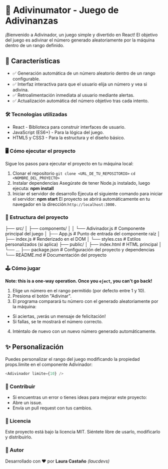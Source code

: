 # 🎯 Adivinumator - Juego de Adivinanzas

¡Bienvenido a Adivinador, un juego simple y divertido en React! El objetivo del juego es adivinar el número generado aleatoriamente por la máquina dentro de un rango definido.

## 🚀 Características

- ✅ Generación automática de un número aleatorio dentro de un rango configurable.
- ✅ Interfaz interactiva para que el usuario elija un número y vea si adivina.
- ✅ Retroalimentación inmediata al usuario mediante alertas.
- ✅ Actualización automática del número objetivo tras cada intento.

### 🛠️ Tecnologías utilizadas

- React - Biblioteca para construir interfaces de usuario.
- JavaScript (ES6+) - Para la lógica del juego.
- HTML5 y CSS3 - Para la estructura y el diseño básico.

### 🖥️ Cómo ejecutar el proyecto

Sigue los pasos para ejecutar el proyecto en tu máquina local:

1. Clonar el repositorio
`git clone <URL_DE_TU_REPOSITORIO>`
`cd <NOMBRE_DEL_PROYECTO>`
2. Instalar dependencias
Asegúrate de tener Node.js instalado, luego ejecuta:
**npm install**
3. Iniciar el servidor de desarrollo
Ejecuta el siguiente comando para iniciar el servidor:
**npm start**
El proyecto se abrirá automáticamente en tu navegador en la dirección:`http://localhost:3000.`

### 🧩 Estructura del proyecto

├── src/
│   ├── components/
│   │   └── Adivinador.js    # Componente principal del juego
│   ├── App.js               # Punto de entrada del componente raíz
│   ├── index.js             # Renderizado en el DOM
│   └── styles.css           # Estilos personalizados (si aplica)
├── public/
│   ├── index.html           # HTML principal
│   └── ...
├── package.json             # Configuración del proyecto y dependencias
└── README.md                # Documentación del proyecto

### 🕹️ Cómo jugar

**Note: this is a one-way operation. Once you `eject`, you can't go back!**

1. Elige un número en el rango permitido (por defecto entre 1 y 10).
2. Presiona el botón "Adivinar".
3. El programa comparará tu número con el generado aleatoriamente por la máquina:
 - Si aciertas, ¡verás un mensaje de felicitación!
 - Si fallas, se te mostrará el número correcto.
4. Inténtalo de nuevo con un nuevo número generado automáticamente.

## ✨ Personalización

Puedes personalizar el rango del juego modificando la propiedad props.limite en el componente Adivinador:

```javascript
<Adivinador limite={10} />
```


### 🐛 Contribuir

- Si encuentras un error o tienes ideas para mejorar este proyecto:
- Abre un issue.
- Envía un pull request con tus cambios.

### 📄 Licencia

Este proyecto está bajo la licencia MIT. Siéntete libre de usarlo, modificarlo y distribuirlo.

### 🙌 Autor

Desarrollado con ❤️ por **Laura Castaño** *(laucdevs)*
